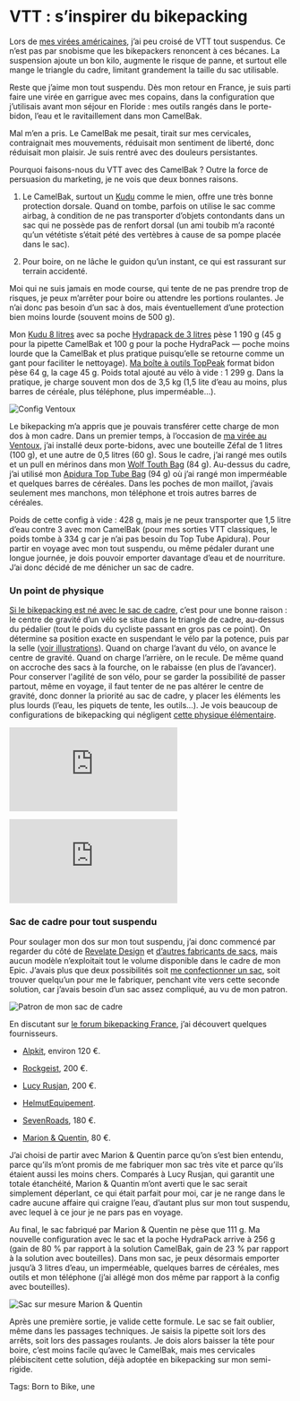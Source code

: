 # VTT : s&#8217;inspirer du bikepacking

Lors de [mes virées américaines](https://tcrouzet.com/tag/bikepackingusa/), j’ai peu croisé de VTT tout suspendus. Ce n’est pas par snobisme que les bikepackers renoncent à ces bécanes. La suspension ajoute un bon kilo, augmente le risque de panne, et surtout elle mange le triangle du cadre, limitant grandement la taille du sac utilisable.<span id="more-51877"></span>

Reste que j’aime mon tout suspendu. Dès mon retour en France, je suis parti faire une virée en garrigue avec mes copains, dans la configuration que j’utilisais avant mon séjour en Floride : mes outils rangés dans le porte-bidon, l’eau et le ravitaillement dans mon CamelBak.

Mal m’en a pris. Le CamelBak me pesait, tirait sur mes cervicales, contraignait mes mouvements, réduisait mon sentiment de liberté, donc réduisait mon plaisir. Je suis rentré avec des douleurs persistantes.

Pourquoi faisons-nous du VTT avec des CamelBak ? Outre la force de persuasion du marketing, je ne vois que deux bonnes raisons.

1. Le CamelBak, surtout un [Kudu](https://www.amazon.fr/CamelBak-Sac-Kudu-Running-Trail/dp/B0775VN573) comme le mien, offre une très bonne protection dorsale. Quand on tombe, parfois on utilise le sac comme airbag, à condition de ne pas transporter d’objets contondants dans un sac qui ne possède pas de renfort dorsal (un ami toubib m’a raconté qu’un vététiste s’était pété des vertèbres à cause de sa pompe placée dans le sac).

2. Pour boire, on ne lâche le guidon qu’un instant, ce qui est rassurant sur terrain accidenté.

Moi qui ne suis jamais en mode course, qui tente de ne pas prendre trop de risques, je peux m’arrêter pour boire ou attendre les portions roulantes. Je n’ai donc pas besoin d’un sac à dos, mais éventuellement d’une protection bien moins lourde (souvent moins de 500 g).

Mon [Kudu 8 litres](https://www.amazon.fr/CamelBak-Sac-Kudu-Running-Trail/dp/B0775VN573) avec sa poche [Hydrapack de 3 litres](https://www.amazon.fr/Hydrapak-Poche-Eau-Shape-Shift-litres/dp/B07CXFWY4J/) pèse 1 190 g (45 g pour la pipette CamelBak et 100 g pour la poche HydraPack — poche moins lourde que la CamelBak et plus pratique puisqu’elle se retourne comme un gant pour faciliter le nettoyage). [Ma boîte à outils TopPeak](https://www.deporvillage.fr/sacoche-a-outils-topeak-cagepack-pour-porte-bidon) format bidon pèse 64 g, la cage 45 g. Poids total ajouté au vélo à vide : 1 299 g. Dans la pratique, je charge souvent mon dos de 3,5 kg (1,5 lite d’eau au moins, plus barres de céréale, plus téléphone, plus imperméable…).

![Config Ventoux](https://tcrouzet.comhttps://tcrouzet.com/images_tc/2019/07/P1090774-2-600x450.jpg)

Le bikepacking m’a appris que je pouvais transférer cette charge de mon dos à mon cadre. Dans un premier temps, à l’occasion de [ma virée au Ventoux](https://tcrouzet.com/2019/06/16/au-sommet-du-ventoux-a-82-ans/), j’ai installé deux porte-bidons, avec une bouteille Zéfal de 1 litres (100 g), et une autre de 0,5 litres (60 g). Sous le cadre, j’ai rangé mes outils et un pull en mérinos dans mon [Wolf Touth Bag](https://www.wolftoothcomponents.com/products/b-rad-roll-top-bag) (84 g). Au-dessus du cadre, j’ai utilisé mon [Apidura Top Tube Bag](https://www.apidura.com/shop/backcountry-top-tube-pack/) (94 g) où j’ai rangé mon imperméable et quelques barres de céréales. Dans les poches de mon maillot, j’avais seulement mes manchons, mon téléphone et trois autres barres de céréales.

Poids de cette config à vide : 428 g, mais je ne peux transporter que 1,5 litre d’eau contre 3 avec mon CamelBak (pour mes sorties VTT classiques, le poids tombe à 334 g car je n’ai pas besoin du Top Tube Apidura). Pour partir en voyage avec mon tout suspendu, ou même pédaler durant une longue journée, je dois pouvoir emporter davantage d’eau et de nourriture. J’ai donc décidé de me dénicher un sac de cadre.

### Un point de physique

[Si le bikepacking est né avec le sac de cadre](https://tcrouzet.com/2019/04/01/une-breve-histoire-du-bikepacking/), c’est pour une bonne raison : le centre de gravité d’un vélo se situe dans le triangle de cadre, au-dessus du pédalier (tout le poids du cycliste passant en gros pas ce point). On détermine sa position exacte en suspendant le vélo par la potence, puis par la selle ([voir illustrations](http://www.piednoir.com/3.10.Poids,%20masse%20et%20inertie.pdf)). Quand on charge l’avant du vélo, on avance le centre de gravité. Quand on charge l’arrière, on le recule. De même quand on accroche des sacs à la fourche, on le rabaisse (en plus de l’avancer). Pour conserver l'agilité de son vélo, pour se garder la possibilité de passer partout, même en voyage, il faut tenter de ne pas altérer le centre de gravité, donc donner la priorité au sac de cadre, y placer les éléments les plus lourds (l’eau, les piquets de tente, les outils…). Je vois beaucoup de configurations de bikepacking qui négligent [cette physique élémentaire](http://www.piednoir.com/3.10.Poids,%20masse%20et%20inertie.pdf).

![Calcul du centre de gravité](http://www.piednoir.com/3.10.Poids,%20masse%20et%20inertie.pdf)

![Déplacement du centre de gravité](http://www.piednoir.com/3.10.Poids,%20masse%20et%20inertie.pdf)

### Sac de cadre pour tout suspendu

Pour soulager mon dos sur mon tout suspendu, j’ai donc commencé par regarder du côté de [Revelate Design](https://www.revelatedesigns.com/index.cfm/store.catalog/frame-bags/fullsuspension) et [d’autres fabricants de sacs](https://www.cyclingabout.com/complete-list-of-bikepacking-bag-manufacturers/), mais aucun modèle n’exploitait tout le volume disponible dans le cadre de mon Epic. J’avais plus que deux possibilités soit [me confectionner un sac](https://bikepacking.com/gear/how-to-make-a-bikepacking-framebag-krampus/), soit trouver quelqu’un pour me le fabriquer, penchant vite vers cette seconde solution, car j’avais besoin d’un sac assez compliqué, au vu de mon patron.

![Patron de mon sac de cadre](https://tcrouzet.comhttps://tcrouzet.com/images_tc/2019/07/P1090768-1-600x450.jpg)

En discutant sur [le forum bikepacking France](https://www.facebook.com/groups/1396341304006680/), j’ai découvert quelques fournisseurs.

- [Alpkit](https://www.alpkit.com/products/stingray), environ 120 €.

- [Rockgeist](https://rockgeist.com/product/mudlust-framebag-fully/), 200 €.

- [Lucy Rusjan](https://rusjanbag.wordpress.com/), 200 €.

- [HelmutEquipement](https://www.facebook.com/helmutequipement/).

- [SevenRoads](https://www.facebook.com/7RWorkshop/), 180 €.

- [Marion &amp; Quentin](https://www.facebook.com/bymarionquentin/), 80 €.

J’ai choisi de partir avec Marion &amp; Quentin parce qu’on s’est bien entendu, parce qu’ils m’ont promis de me fabriquer mon sac très vite et parce qu’ils étaient aussi les moins chers. Comparés à Lucy Rusjan, qui garantit une totale étanchéité, Marion &amp; Quantin m’ont averti que le sac serait simplement déperlant, ce qui était parfait pour moi, car je ne range dans le cadre aucune affaire qui craigne l’eau, d’autant plus sur mon tout suspendu, avec lequel à ce jour je ne pars pas en voyage.

Au final, le sac fabriqué par Marion &amp; Quentin ne pèse que 111 g. Ma nouvelle configuration avec le sac et la poche HydraPack arrive à 256 g (gain de 80 % par rapport à la solution CamelBak, gain de 23 % par rapport à la solution avec bouteilles). Dans mon sac, je peux désormais emporter jusqu’à 3 litres d’eau, un imperméable, quelques barres de céréales, mes outils et mon téléphone (j’ai allégé mon dos même par rapport à la config avec bouteilles).

![Sac sur mesure Marion & Quentin](https://tcrouzet.comhttps://tcrouzet.com/images_tc/2019/07/P1090780-600x450.jpg)

Après une première sortie, je valide cette formule. Le sac se fait oublier, même dans les passages techniques. Je saisis la pipette soit lors des arrêts, soit lors des passages roulants. Je dois alors baisser la tête pour boire, c’est moins facile qu’avec le CamelBak, mais mes cervicales plébiscitent cette solution, déjà adoptée en bikepacking sur mon semi-rigide.

Tags: Born to Bike, une